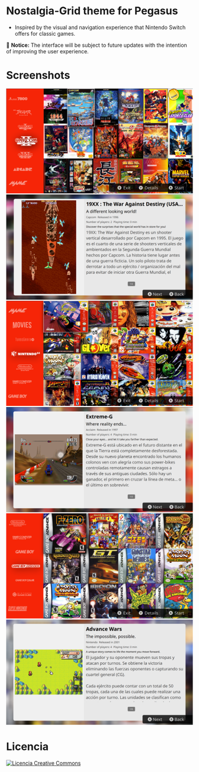 # Nostalgia-Grid theme for Pegasus

- Inspired by the visual and navigation experience that Nintendo Switch offers for classic games.

🔔 **Notice:** The interface will be subject to future updates with the intention of improving the user experience.

# Screenshots
![screenshot](https://github.com/ZagonAb/Nostalgia-Grid/blob/fbf490cc451bc1bdb9a73ada75d1ed6ff131cdee/.meta/screenshots/screen0.png)
![screenshot1](https://github.com/ZagonAb/Nostalgia-Grid/blob/fbf490cc451bc1bdb9a73ada75d1ed6ff131cdee/.meta/screenshots/screen1.png)
![screenshot2](https://github.com/ZagonAb/Nostalgia-Grid/blob/fbf490cc451bc1bdb9a73ada75d1ed6ff131cdee/.meta/screenshots/screen2.png)
![screenshot2](https://github.com/ZagonAb/Nostalgia-Grid/blob/fbf490cc451bc1bdb9a73ada75d1ed6ff131cdee/.meta/screenshots/screen3.png)
![screenshot2](https://github.com/ZagonAb/Nostalgia-Grid/blob/fbf490cc451bc1bdb9a73ada75d1ed6ff131cdee/.meta/screenshots/screen4.png)
![screenshot2](https://github.com/ZagonAb/Nostalgia-Grid/blob/fbf490cc451bc1bdb9a73ada75d1ed6ff131cdee/.meta/screenshots/screen5.png)
# Licencia
<a rel="license" href="http://creativecommons.org/licenses/by-nc-sa/4.0/"><img alt="Licencia Creative Commons" style="border-width:0" src="https://i.creativecommons.org/l/by-nc-sa/4.0/88x31.png" /></a><br /><a rel="license" href="http://creativecommons.org/licenses/by-nc-sa/4.0/"></a>
